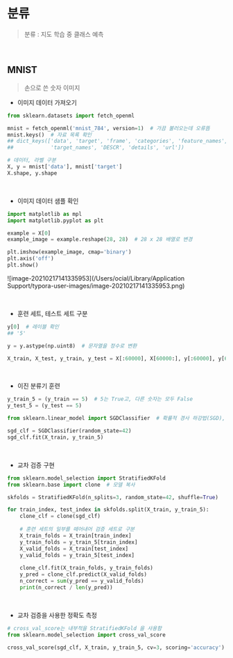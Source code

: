# 분류

> 분류 : 지도 학습 중 클래스 예측

<br>

## MNIST

> 손으로 쓴 숫자 이미지

* 이미지 데이터 가져오기

```python
from sklearn.datasets import fetch_openml

mnist = fetch_openml('mnist_784', version=1)  # 가끔 불러오는데 오류뜸
mnist.keys()  # 자료 목록 확인
## dict_keys(['data', 'target', 'frame', 'categories', 'feature_names', 
##            'target_names', 'DESCR', 'details', 'url'])

# 데이터, 라벨 구분
X, y = mnist['data'], mnist['target']
X.shape, y.shape
```

<br>

* 이미지 데이터 샘플 확인

```python
import matplotlib as mpl
import matplotlib.pyplot as plt

example = X[0]
example_image = example.reshape(28, 28)  # 28 x 28 배열로 변경

plt.imshow(example_image, cmap='binary')
plt.axis('off')
plt.show()
```

![image-20210217141335953](/Users/ocial/Library/Application Support/typora-user-images/image-20210217141335953.png)

<br>

* 훈련 세트, 테스트 세트 구분

```python
y[0]  # 레이블 확인
## '5'

y = y.astype(np.uint8)  # 문자열을 정수로 변환

X_train, X_test, y_train, y_test = X[:60000], X[60000:], y[:60000], y[60000:]
```

<br>

* 이진 분류기 훈련

```python
y_train_5 = (y_train == 5)  # 5는 True고, 다른 숫자는 모두 False
y_test_5 = (y_test == 5)

from sklearn.linear_model import SGDClassifier  # 확률적 경사 하강법(SGD), 큰 데이터셋 효율적으로 처리, 온라인 학습 굿

sgd_clf = SGDClassifier(random_state=42)
sgd_clf.fit(X_train, y_train_5)
```

<br>

* 교차 검증 구현

```python
from sklearn.model_selection import StratifiedKFold
from sklearn.base import clone  # 모델 복사

skfolds = StratifiedKFold(n_splits=3, random_state=42, shuffle=True)

for train_index, test_index in skfolds.split(X_train, y_train_5):
    clone_clf = clone(sgd_clf)
    
    # 훈련 세트의 일부를 떼어내어 검증 세트로 구분
    X_train_folds = X_train[train_index]
    y_train_folds = y_train_5[train_index]
    X_valid_folds = X_train[test_index]
    y_valid_folds = y_train_5[test_index]
    
    clone_clf.fit(X_train_folds, y_train_folds)
    y_pred = clone_clf.predict(X_valid_folds)
    n_correct = sum(y_pred == y_valid_folds)
    print(n_correct / len(y_pred))
```

<br>

* 교차 검증을 사용한 정확도 측정

```python
# cross_val_score는 내부적을 StratifiedKFold 을 사용함
from sklearn.model_selection import cross_val_score

cross_val_score(sgd_clf, X_train, y_train_5, cv=3, scoring='accuracy')
```

<br>



